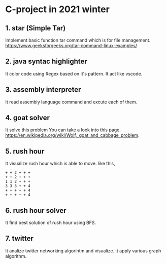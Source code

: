 # C-project in 2021 winter



## 1. star (Simple Tar)
Implement basic function tar command which is for file management.
https://www.geeksforgeeks.org/tar-command-linux-examples/

## 2. java syntac highlighter 
It color code using Regex based on it's pattern. 
It act like vscode. 

## 3. assembly interpreter 
It read assembly language command and excute each of them. 

## 4. goat solver
It solve this problem 
You can take a look into this page. 
https://en.wikipedia.org/wiki/Wolf,_goat_and_cabbage_problem.

## 5. rush hour
It visualize rush hour which is able to move. 
like this, 

<pre><code>+ + 2 + + +
+ + 2 + + +
1 1 2 + + +
3 3 3 + + 4
+ + + + + 4
+ + + + + 4
</code></pre>

## 6. rush hour solver
It find best solution of rush hour using BFS. 

## 7. twitter
It analize twitter networking algorihtm and visualize.
It apply various graph algorithm.
